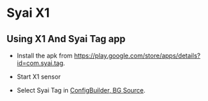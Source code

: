 # Syai X1


## Using X1 And Syai Tag app

-   Install the apk from <https://play.google.com/store/apps/details?id=com.syai.tag>.

-   Start X1 sensor

- Select Syai Tag in [ConfigBuilder, BG Source](../SettingUpAaps/ConfigBuilder.md#bg-source).

